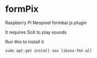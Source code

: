 # formPix
Raspberry Pi Neopixel formbar.js plugin

It requires SoX to play sounds

Run this to install it
```
sudo apt-get install sox libsox-fmt-all
```

